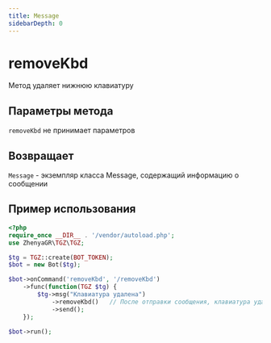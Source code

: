 ```yaml
---
title: Message
sidebarDepth: 0
---
```


# removeKbd
Метод удаляет нижнюю клавиатуру

## Параметры метода
`removeKbd` не принимает параметров

## Возвращает
`Message` - экземпляр класса Message, содержащий информацию о сообщении

## Пример использования
```php
<?php    
require_once __DIR__ . '/vendor/autoload.php'; 
use ZhenyaGR\TGZ\TGZ; 

$tg = TGZ::create(BOT_TOKEN);
$bot = new Bot($tg);

$bot->onCommand('removeKbd', '/removeKbd')
    ->func(function(TGZ $tg) {
        $tg->msg("Клавиатура удалена")
            ->removeKbd()   // После отправки сообщения, клавиатура удаляется
            ->send();
    });

$bot->run();
```

  
